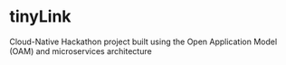# tinyLink
Cloud-Native Hackathon project built using the Open Application Model (OAM) and microservices architecture
